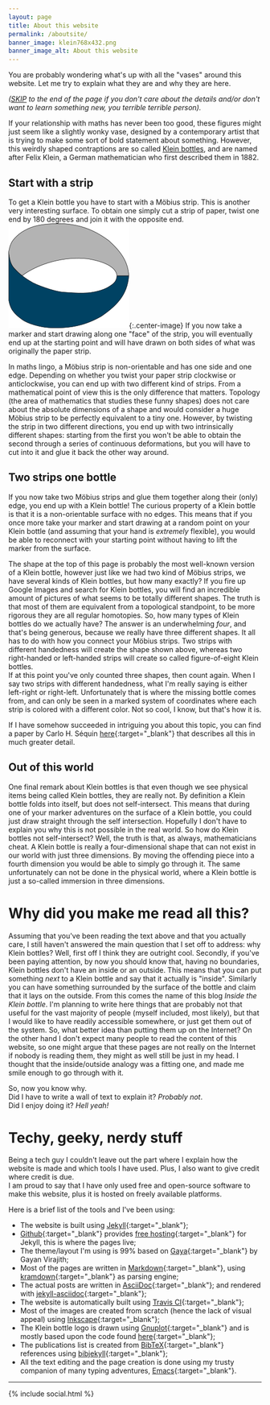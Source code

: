 ```yaml
---
layout: page
title: About this website
permalink: /aboutsite/
banner_image: klein768x432.png
banner_image_alt: About this website
---
```


You are probably wondering what's up with all the "vases" around this
website. Let me try to explain what they are and why they are here.

_([SKIP](#tools) to the end of the page if you don't care about the
details and/or don't want to learn something new, you terrible
terrible person)._

If your relationship with maths has never been too good, these figures
might just seem like a slightly wonky vase, designed by a contemporary
artist that is trying to make some sort of bold statement about
something. However, this weirdly shaped contraptions are so called
[Klein bottles](https://en.wikipedia.org/wiki/Klein_bottle), and are
named after Felix Klein, a German mathematician who first described
them in 1882.

## Start with a strip

To get a Klein bottle you have to start with a M&ouml;bius strip. This
is another very interesting surface. To obtain one simply cut a strip
of paper, twist one end by 180 degrees and join it with the opposite
end. ![M&obius strip](/assets/images/moebius.png){:.center-image} If
you now take a marker and start drawing along one "face" of the strip,
you will eventually end up at the starting point and will have drawn
on both sides of what was originally the paper strip.

In maths lingo, a M&ouml;bius strip is non-orientable and has one side
and one edge. Depending on whether you twist your paper strip
clockwise or anticlockwise, you can end up with two different kind of
strips. From a mathematical point of view this is the only difference
that matters. Topology (the area of mathematics that studies these
funny shapes) does not care about the absolute dimensions of a shape
and would consider a huge M&ouml;bius strip to be perfectly equivalent
to a tiny one. However, by twisting the strip in two different
directions, you end up with two intrinsically different shapes:
starting from the first you won't be able to obtain the second through
a series of continuous deformations, but you will have to cut into it
and glue it back the other way around.

## Two strips one bottle

If you now take two M&ouml;bius strips and glue them together along
their (only) edge, you end up with a Klein bottle! The curious
property of a Klein bottle is that it is a non-orientable surface with
no edges. This means that if you once more take your marker and start
drawing at a random point on your Klein bottle (and assuming that your
hand is _extremely_ flexible), you would be able to reconnect with
your starting point without having to lift the marker from the
surface.

The shape at the top of this page is probably the most well-known
version of a Klein bottle, however just like we had two kind of
M&ouml;bius strips, we have several kinds of Klein bottles, but how
many exactly? If you fire up Google Images and search for Klein
bottles, you will find an incredible amount of pictures of what seems
to be totally different shapes. The truth is that most of them are
equivalent from a topological standpoint, to be more rigorous they are
all regular homotopies. So, how many types of Klein bottles do we
actually have? The answer is an underwhelming _four_, and that's being
generous, because we really have three different shapes. It all has to
do with how you connect your M&ouml;bius strips. Two strips with
different handedness will create the shape shown above, whereas two
right-handed or left-handed strips will create so called
figure-of-eight Klein bottles.<br /> If at this point you've only
counted three shapes, then count again. When I say two strips with
different handedness, what I'm really saying is either left-right or
right-left. Unfortunately that is where the missing bottle comes from,
and can only be seen in a marked system of coordinates where each
strip is colored with a different color. Not so cool, I know, but
that's how it is.

If I have somehow succeeded in intriguing you about this topic, you
can find a paper by Carlo H. S&eacute;quin
[here](/papers/2013_JMA_Klein-bottles.pdf){:target="_blank"} that
describes all this in much greater detail.

## Out of this world

One final remark about Klein bottles is that even though we see
physical items being called Klein bottles, they are really not. By
definition a Klein bottle folds into itself, but does not
self-intersect. This means that during one of your marker adventures
on the surface of a Klein bottle, you could just draw straight through
the self intersection. Hopefully I don't have to explain you why this
is not possible in the real world. So how do Klein bottles not
self-intersect? Well, the truth is that, as always, mathematicians
cheat. A Klein bottle is really a four-dimensional shape that can not
exist in our world with just three dimensions. By moving the offending
piece into a fourth dimension you would be able to simply go through
it. The same unfortunately can not be done in the physical world,
where a Klein bottle is just a so-called immersion in three
dimensions.

# Why did you make me read all this?

Assuming that you've been reading the text above and that you actually
care, I still haven't answered the main question that I set off to
address: why Klein bottles? Well, first off I think they are outright
cool. Secondly, if you've been paying attention, by now you should
know that, having no boundaries, Klein bottles don't have an inside or
an outside. This means that you can put something _next_ to a Klein
bottle and say that it actually is "inside". Similarly you can have
something surrounded by the surface of the bottle and claim that it
lays on the outside. From this comes the name of this blog _Inside the
Klein bottle_. I'm planning to write here things that are probably not
that useful for the vast majority of people (myself included, most
likely), but that I would like to have readily accessible somewhere,
or just get them out of the system. So, what better idea than putting
them up on the Internet? On the other hand I don't expect many people
to read the content of this website, so one might argue that these
pages are not really on the Internet if nobody is reading them, they
might as well still be just in my head. I thought that the
inside/outside analogy was a fitting one, and made me smile enough to
go through with it.


So, now you know why.<br/> Did I have to write a wall of text to
explain it? _Probably not_.<br/> Did I enjoy doing it? _Hell yeah!_

# <a name="tools"></a>Techy, geeky, nerdy stuff

Being a tech guy I couldn't leave out the part where I explain how the
website is made and which tools I have used. Plus, I also want to give
credit where credit is due.<br /> I am proud to say that I have only
used free and open-source software to make this website, plus it is
hosted on freely available platforms.

Here is a brief list of the tools and I've been using:

 * The website is built using
   [Jekyll](https://www.jekyllrb.com){:target="_blank"};
 * [Github](https://www.github.com){:target="_blank"} provides
   [free hosting](https://pages.github.com){:target="_blank"} for
   Jekyll, this is where the pages live;
 * The theme/layout I'm using is 99% based on
   [Gaya](https://github.com/gayanvirajith/gaya){:target="_blank"} by
   Gayan Virajith;
 * Most of the pages are written in
   [Markdown](http://daringfireball.net/projects/markdown/){:target="_blank"},
   using [kramdown](http://kramdown.gettalong.org){:target="_blank"}
   as parsing engine;
 * The actual posts are written in
   [AsciiDoc](http://asciidoc.org){:target="_blank"}; and rendered
   with
   [jekyll-asciidoc](https://github.com/asciidoctor/jekyll-asciidoc){:target="_blank"};
 * The website is automatically built using
   [Travis CI](https://travis-ci.org){:target="_blank"};
 * Most of the images are created from scratch (hence the lack of
   visual appeal) using
   [Inkscape](https://inkscape.org){:target="_blank"};
 * The Klein bottle logo is drawn using
   [Gnuplot](http://www.gnuplot.info){:target="_blank"} and is mostly
   based upon the code found
   [here](http://www.gnuplotting.org/klein-bottle/){:target="_blank"};
 * The publications list is created from
   [BibTeX](http://www.bibtex.org){:target="_blank"} references using
   [bibjekyll](https://github.com/pablooliveira/bibjekyll){:target="_blank"};
 * All the text editing and the page creation is done using my trusty
   companion of many typing adventures,
   [Emacs](https://www.gnu.org/software/emacs/){:target="_blank"}.

---

{% include social.html %}

